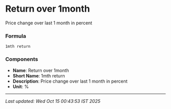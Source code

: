 # Return over 1month
Price change over last 1 month in percent

### Formula
```text
1mth return
```


### Components
- **Name**: Return over 1month
- **Short Name**: 1mth return
- **Description**: Price change over last 1 month in percent
- **Unit**: %

---
*Last updated: Wed Oct 15 00:43:53 IST 2025*
